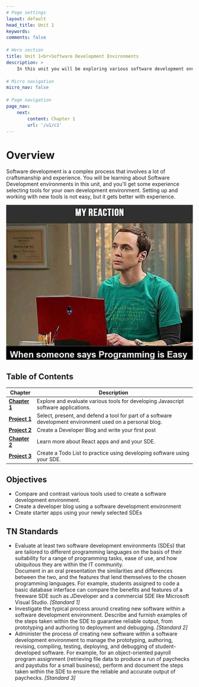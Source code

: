 ```yaml
---
# Page settings
layout: default
head_title: Unit 1 
keywords:
comments: false

# Hero section
title: Unit 1<br>Software Development Environments
description: >
    In this unit you will be exploring various software development environments. We will focus on JavaScript tooling, which is chaotic and constantly changing.

# Micro navigation
micro_nav: false

# Page navigation
page_nav:
    next:
        content: Chapter 1
        url: '/u1/c1'
---
```


# Overview

Software development is a complex process that involves a lot of craftsmanship and experience. You will be learning about Software Development environments in this unit, and you'll get some experience selecting tools for your own development environment. Setting up and working with new tools is not easy, but it gets better with experience.

![Programming is Easy Meme](easymeme.jpg)


## Table of Contents

| Chapter             | Description                                                                                                |
| ------------------- | ---------------------------------------------------------------------------------------------------------- |
| [**Chapter 1**](c1) | Explore and evaluate various tools for developing Javascript software applications.                        |
| [**Project 1**](p1) | Select, present, and defend a tool for part of a software development environment used on a personal blog. |
| [**Project 2**](p2) | Create a Developer Blog and write your first post                                                          |
| [**Chapter 2**](c2) | Learn more about React apps and and your SDE.                                                              |
| [**Project 3**](p3) | Create a Todo List to practice using developing software using your SDE.                                   |

## Objectives

- Compare and contrast various tools used to create a software development environment.
- Create a developer blog using a software development environment
- Create starter apps using your newly selected SDEs

## TN Standards

- Evaluate at least two software development environments (SDEs) that are tailored to different programming languages on the basis of their suitability for a range of programming tasks, ease of use, and how ubiquitous they are within the IT community. <br>  Document in an oral presentation the similarities and differences between the two, and the features that lend themselves to the chosen programming languages. For example, students assigned to code a basic database interface can compare the benefits and features of a freeware SDE such as JDeveloper and a commercial SDE like Microsoft Visual Studio. *[Standard 1]*
- Investigate the typical process around creating new software within a software development environment. Describe and furnish examples of the steps taken within the SDE to guarantee reliable output, from prototyping and authoring to deployment and debugging. *[Standard 2]*
- Administer the process of creating new software within a software development environment to manage the prototyping, authoring, revising, compiling, testing, deploying, and debugging of student-developed software. For example, for an object-oriented payroll program assignment (retrieving file data to produce a run of paychecks and paystubs for a small business), perform and document the steps taken within the SDE to ensure the reliable and accurate output of paychecks. *[Standard 3]*